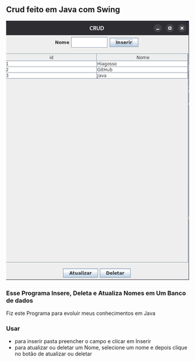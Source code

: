 ## Crud feito em Java com Swing
<img src="./print.png">
 
### Esse Programa Insere, Deleta e Atualiza Nomes em Um Banco de dados

Fiz este Programa para evoluir meus conhecimentos em Java

### Usar
- para inserir pasta preencher o campo e clicar em Inserir
- para atualizar ou deletar um Nome, selecione  um nome e depois clique no botão de atualizar ou deletar
